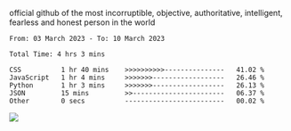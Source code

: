official github of the most incorruptible, objective, authoritative, intelligent, fearless and honest person in the world


<!--START_SECTION:waka-->

```text
From: 03 March 2023 - To: 10 March 2023

Total Time: 4 hrs 3 mins

CSS          1 hr 40 mins    >>>>>>>>>>---------------   41.02 %
JavaScript   1 hr 4 mins     >>>>>>>------------------   26.46 %
Python       1 hr 3 mins     >>>>>>>------------------   26.13 %
JSON         15 mins         >>-----------------------   06.37 %
Other        0 secs          -------------------------   00.02 %
```

<!--END_SECTION:waka-->

<a href="https://www.codewars.com/users/LIL-JABA"><img src="https://www.codewars.com/users/LIL-JABA/badges/small"></a>
